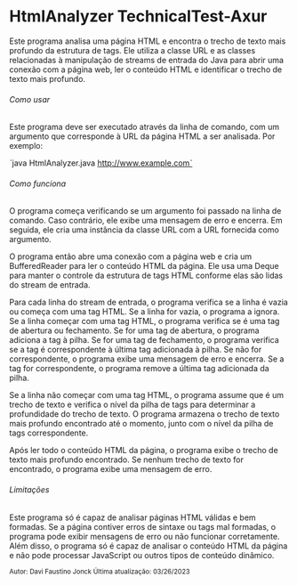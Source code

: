 # HtmlAnalyzer TechnicalTest-Axur

Este programa analisa uma página HTML e encontra o trecho de texto mais profundo da estrutura de tags. Ele utiliza a classe URL e as classes relacionadas à manipulação de streams de entrada do Java para abrir uma conexão com a página web, ler o conteúdo HTML e identificar o trecho de texto mais profundo.

###### Como usar
Este programa deve ser executado através da linha de comando, com um argumento que corresponde à URL da página HTML a ser analisada. Por exemplo:

ˋjava HtmlAnalyzer.java http://www.example.comˋ

###### Como funciona
O programa começa verificando se um argumento foi passado na linha de comando. Caso contrário, ele exibe uma mensagem de erro e encerra. Em seguida, ele cria uma instância da classe URL com a URL fornecida como argumento.

O programa então abre uma conexão com a página web e cria um BufferedReader para ler o conteúdo HTML da página. Ele usa uma Deque para manter o controle da estrutura de tags HTML conforme elas são lidas do stream de entrada.

Para cada linha do stream de entrada, o programa verifica se a linha é vazia ou começa com uma tag HTML. Se a linha for vazia, o programa a ignora. Se a linha começar com uma tag HTML, o programa verifica se é uma tag de abertura ou fechamento. Se for uma tag de abertura, o programa adiciona a tag à pilha. Se for uma tag de fechamento, o programa verifica se a tag é correspondente à última tag adicionada à pilha. Se não for correspondente, o programa exibe uma mensagem de erro e encerra. Se a tag for correspondente, o programa remove a última tag adicionada da pilha.

Se a linha não começar com uma tag HTML, o programa assume que é um trecho de texto e verifica o nível da pilha de tags para determinar a profundidade do trecho de texto. O programa armazena o trecho de texto mais profundo encontrado até o momento, junto com o nível da pilha de tags correspondente.

Após ler todo o conteúdo HTML da página, o programa exibe o trecho de texto mais profundo encontrado. Se nenhum trecho de texto for encontrado, o programa exibe uma mensagem de erro.

###### Limitações
Este programa só é capaz de analisar páginas HTML válidas e bem formadas. Se a página contiver erros de sintaxe ou tags mal formadas, o programa pode exibir mensagens de erro ou não funcionar corretamente. Além disso, o programa só é capaz de analisar o conteúdo HTML da página e não pode processar JavaScript ou outros tipos de conteúdo dinâmico.

<sub>Autor: Davi Faustino Jonck
Última atualização: 03/26/2023</sub>
